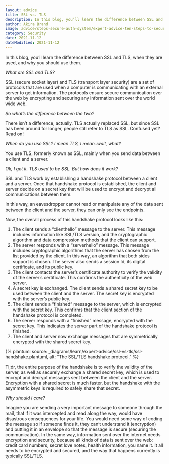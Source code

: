 ```yaml
---
layout: advice
title: SSL vs. TLS
description: In this blog, you’ll learn the difference between SSL and TLS, when they are used, and why you should use them.
author: Akira Brand
image: advice/steps-secure-auth-system/expert-advice-ten-steps-to-secure-your-authentication-system-header-image.png
category: Security
date: 2021-11-12
dateModified: 2021-11-12
---
```


In this blog, you’ll learn the difference between SSL and TLS, when they are used, and why you should use them.

*What are SSL and TLS?*

SSL (secure socket layer) and TLS (transport layer security) are a set of protocols that are used when a computer is communicating with an external server to get information.  The protocols ensure secure communication over the web by encrypting and securing any information sent over the world wide web.   

*So what’s the difference between the two?*

There isn’t a difference, actually.  TLS actually replaced SSL, but since SSL has been around for longer, people still refer to TLS as SSL. Confused yet?  Read on!

*When do you use SSL? I mean TLS, I mean..wait, what?*

You use TLS, formerly known as SSL, mainly when you send data between a client and a server.

*Ok, I get it. TLS used to be SSL. But how does it work?*

SSL and TLS work by establishing a handshake protocol between a client and a server.  Once that handshake protocol is established, the client and server decide on a secret key that will be used to encrypt and decrypt all communications between them.

In this way, an eavesdropper cannot read or manipulate any of the data sent between the client and the server, they can only see the endpoints.

Now, the overall process of this handshake protocol looks like this:

1. The client sends a “clienthello” message to the server.  This message includes information like SSL/TLS version, and the cryptographic algorithm and data compression methods that the client can support.  
2. The server responds with a “serverhello” message. This message includes cryptographic algorithms that the server has chosen from the list provided by the client. In this way, an algorithm that both sides support is chosen. The server also sends a session Id, its digital certificate, and its public key.
3. The client contacts the server’s certificate authority to verify the validity of the server’s certificate. This confirms the authenticity of the web server.
4. A secret key is exchanged.  The client sends a shared secret key to be used between the client and the server.  The secret key is encrypted with the server’s public key.
5. The client sends a “finished” message to the server, which is encrypted with the secret key.  This confirms that the client section of the handshake protocol is completed.
6. The server responds with a “finished” message, encrypted with the secret key. This indicates the server part of the handshake protocol is finished.  
7. The client and server now exchange messages that are symmetrically encrypted with the shared secret key.


{% plantuml source: _diagrams/learn/expert-advice/ssl-vs-tls/ssl-handshake.plantuml, alt: "The SSL/TLS handshake protocol." %}

Tl;dr, the entire purpose of the handshake is to verify the validity of the server, as well as securely exchange a shared secret key, which is used to encrypt and decrypt messages sent between the client and the server. Encryption with a shared secret is much faster, but the handshake with the asymmetric keys is required to safely share that secret.

*Why should I care?*

Imagine you are sending a very important message to someone through the mail, that if it was intercepted and read along the way, would have disastrous consequences for your life.  You would need some way of coding the message so if someone finds it, they can’t understand it (encryption) and putting it in an envelope so that the message is secure (securing the communication).  In the same way, information sent over the internet needs encryption and security, because all kinds of data is sent over the web: credit card numbers, secret love notes, health information, you name it. It all needs to be encrypted and secured, and the way that happens currently is typically SSL/TLS.
